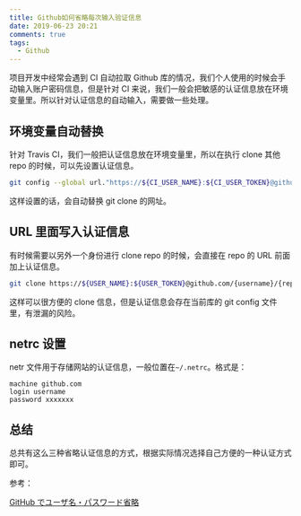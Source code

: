 ```yaml
---
title: Github如何省略每次输入验证信息
date: 2019-06-23 20:21
comments: true
tags:
  - Github
---
```


项目开发中经常会遇到 CI 自动拉取 Github 库的情况，我们个人使用的时候会手动输入账户密码信息，但是针对 CI 来说，我们一般会把敏感的认证信息放在环境变量里。所以针对认证信息的自动输入，需要做一些处理。

## 环境变量自动替换

针对 Travis CI，我们一般把认证信息放在环境变量里，所以在执行 clone 其他 repo 的时候，可以先设置认证信息。

```bash
git config --global url."https://${CI_USER_NAME}:${CI_USER_TOKEN}@github.com/".insteadOf "https://github.com/"'
```

这样设置的话，会自动替换 git clone 的网址。

## URL 里面写入认证信息

有时候需要以另外一个身份进行 clone repo 的时候，会直接在 repo 的 URL 前面加上认证信息。

```bash
git clone https://${USER_NAME}:${USER_TOKEN}@github.com/{username}/{repo}
```

这样可以很方便的 clone 信息，但是认证信息会存在当前库的 git config 文件里，有泄漏的风险。

## netrc 设置

netr 文件用于存储网站的认证信息，一般位置在`~/.netrc`。格式是：

```text
machine github.com
login username
password xxxxxxx
```

## 总结

总共有这么三种省略认证信息的方式，根据实际情况选择自己方便的一种认证方式即可。

参考：

[GitHub でユーザ名・パスワード省略](https://qiita.com/azusanakano/items/8dc1d7e384b00239d4d9)
